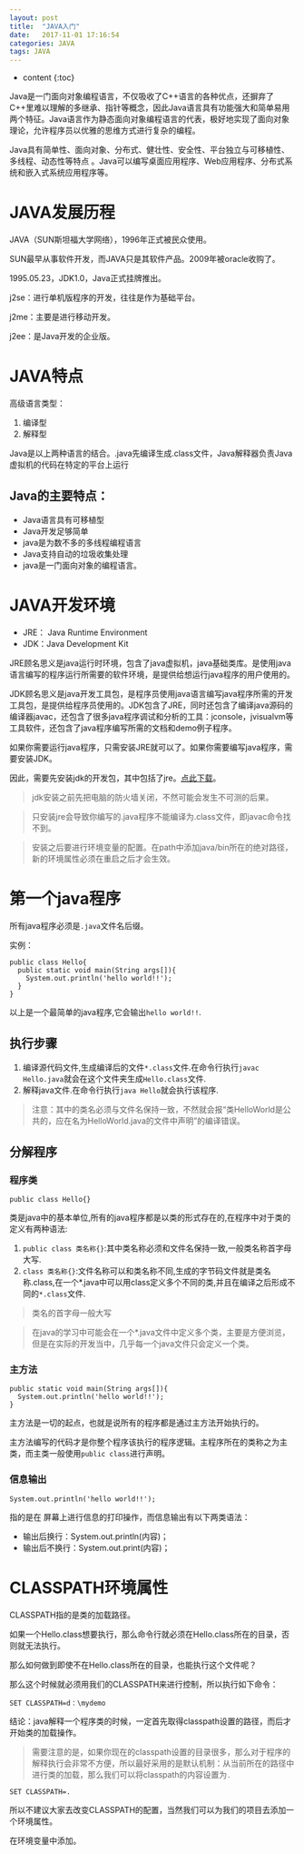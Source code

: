 ```yaml
---
layout: post
title:  "JAVA入门"
date:   2017-11-01 17:16:54
categories: JAVA
tags: JAVA
---
```


* content
{:toc}


Java是一门面向对象编程语言，不仅吸收了C++语言的各种优点，还摒弃了C++里难以理解的多继承、指针等概念，因此Java语言具有功能强大和简单易用两个特征。Java语言作为静态面向对象编程语言的代表，极好地实现了面向对象理论，允许程序员以优雅的思维方式进行复杂的编程。

Java具有简单性、面向对象、分布式、健壮性、安全性、平台独立与可移植性、多线程、动态性等特点 。Java可以编写桌面应用程序、Web应用程序、分布式系统和嵌入式系统应用程序等。


# JAVA发展历程
JAVA（SUN斯坦福大学网络），1996年正式被民众使用。

SUN最早从事软件开发，而JAVA只是其软件产品。2009年被oracle收购了。

1995.05.23，JDK1.0，Java正式挂牌推出。

j2se：进行单机版程序的开发，往往是作为基础平台。

j2me：主要是进行移动开发。

j2ee：是Java开发的企业版。

# JAVA特点

高级语言类型：
1. 编译型
2. 解释型

Java是以上两种语言的结合。.java先编译生成.class文件，Java解释器负责Java虚拟机的代码在特定的平台上运行

## Java的主要特点：

- Java语言具有可移植型
- Java开发足够简单
- java是为数不多的多线程编程语言
- Java支持自动的垃圾收集处理
- java是一门面向对象的编程语言。

# JAVA开发环境

- JRE： Java Runtime Environment
- JDK：Java Development Kit

JRE顾名思义是java运行时环境，包含了java虚拟机，java基础类库。是使用java语言编写的程序运行所需要的软件环境，是提供给想运行java程序的用户使用的。

JDK顾名思义是java开发工具包，是程序员使用java语言编写java程序所需的开发工具包，是提供给程序员使用的。JDK包含了JRE，同时还包含了编译java源码的编译器javac，还包含了很多java程序调试和分析的工具：jconsole，jvisualvm等工具软件，还包含了java程序编写所需的文档和demo例子程序。

如果你需要运行java程序，只需安装JRE就可以了。如果你需要编写java程序，需要安装JDK。

因此，需要先安装jdk的开发包，其中包括了jre。[点此下载](https://www.java.com/zh_CN/download)。

> jdk安装之前先把电脑的防火墙关闭，不然可能会发生不可测的后果。

> 只安装jre会导致你编写的.java程序不能编译为.class文件，即javac命令找不到。

> 安装之后要进行环境变量的配置。在path中添加java/bin所在的绝对路径，新的环境属性必须在重启之后才会生效。

# 第一个java程序

所有java程序必须是`.java`文件名后缀。

实例：

```
public class Hello{
  public static void main(String args[]){
    System.out.println('hello world!!');
  }
}
```

以上是一个最简单的java程序,它会输出`hello world!!`.

## 执行步骤

1. 编译源代码文件,生成编译后的文件`*.class`文件.在命令行执行`javac Hello.java`就会在这个文件夹生成`Hello.class`文件.
2. 解释java文件.在命令行执行`java Hello`就会执行该程序.

> 注意：其中的类名必须与文件名保持一致，不然就会报“类HelloWorld是公共的，应在名为HelloWorld.java的文件中声明”的编译错误。

## 分解程序

### 程序类

```
public class Hello{}
```

类是java中的基本单位,所有的java程序都是以类的形式存在的,在程序中对于类的定义有两种语法:

1. `public class 类名称{}`:其中类名称必须和文件名保持一致,一般类名称首字母大写.
2. `class 类名称{}`:文件名称可以和类名称不同,生成的字节码文件就是类名称.class,在一个*.java中可以用class定义多个不同的类,并且在编译之后形成不同的`*.class`文件.

> 类名的首字母一般大写

> 在java的学习中可能会在一个*.java文件中定义多个类，主要是方便浏览，但是在实际的开发当中，几乎每一个java文件只会定义一个类。

### 主方法

```
public static void main(String args[]){
  System.out.println('hello world!!');
}
```

主方法是一切的起点，也就是说所有的程序都是通过主方法开始执行的。

主方法编写的代码才是你整个程序该执行的程序逻辑。主程序所在的类称之为主类，而主类一般使用`public class`进行声明。

### 信息输出

```
System.out.println('hello world!!');
```

指的是在 屏幕上进行信息的打印操作，而信息输出有以下两类语法：

- 输出后换行：System.out.println(内容)；
- 输出后不换行：System.out.print(内容)；

# CLASSPATH环境属性

CLASSPATH指的是类的加载路径。

如果一个Hello.class想要执行，那么命令行就必须在Hello.class所在的目录，否则就无法执行。

那么如何做到即使不在Hello.class所在的目录，也能执行这个文件呢？

那么这个时候就必须用我们的CLASSPATH来进行控制，所以执行如下命令：

```
SET CLASSPATH=d：\mydemo
```

结论：java解释一个程序类的时候，一定首先取得classpath设置的路径，而后才开始类的加载操作。

> 需要注意的是，如果你现在的classpath设置的目录很多，那么对于程序的解释执行会非常不方便，所以最好采用的是默认机制：从当前所在的路径中进行类的加载，那么我们可以将classpath的内容设置为`.`

```
SET CLASSPATH=.
```

所以不建议大家去改变CLASSPATH的配置，当然我们可以为我们的项目去添加一个环境属性。

在环境变量中添加。
